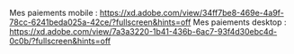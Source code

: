 Mes paiements mobile : https://xd.adobe.com/view/34ff7be8-469e-4a9f-78cc-6241beda025a-42ce/?fullscreen&hints=off
Mes paiements desktop : https://xd.adobe.com/view/7a3a3220-1b41-436b-6ac7-93f4d30ebc4d-0c0b/?fullscreen&hints=off
